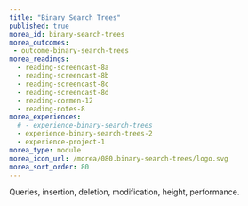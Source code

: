 ```yaml
---
title: "Binary Search Trees"
published: true
morea_id: binary-search-trees
morea_outcomes:
 - outcome-binary-search-trees
morea_readings:
  - reading-screencast-8a
  - reading-screencast-8b
  - reading-screencast-8c
  - reading-screencast-8d
  - reading-cormen-12
  - reading-notes-8
morea_experiences:
  # - experience-binary-search-trees
  - experience-binary-search-trees-2
  - experience-project-1
morea_type: module
morea_icon_url: /morea/080.binary-search-trees/logo.svg
morea_sort_order: 80
---
```


Queries, insertion, deletion, modification, height, performance. 

